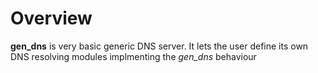 # Overview
**gen_dns** is very basic generic DNS server. 
It lets the user define its own DNS resolving modules implmenting the *gen_dns* behaviour